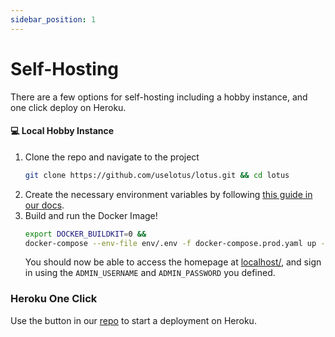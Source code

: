 ```yaml
---
sidebar_position: 1
---
```


# Self-Hosting

There are a few options for self-hosting including a hobby instance, and one click deploy on Heroku.

#### :computer: Local Hobby Instance

1. Clone the repo and navigate to the project
   ```sh
   git clone https://github.com/uselotus/lotus.git && cd lotus
   ```
2. Create the necessary environment variables by following [this guide in our docs](https://uselotus.stoplight.io/docs/lotus-docs/branches/main/ylqsg3i42dd5z-docker-self-host-env).
3. Build and run the Docker Image!
   ```sh
   export DOCKER_BUILDKIT=0 &&
   docker-compose --env-file env/.env -f docker-compose.prod.yaml up --build
   ```
   You should now be able to access the homepage at [localhost/](http://localhost/), and sign in using the `ADMIN_USERNAME` and `ADMIN_PASSWORD` you defined.

### Heroku One Click

Use the button in our [repo](https://github.com/uselotus/lotus) to start a deployment on Heroku.
